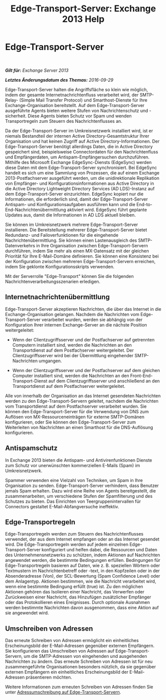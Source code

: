 ﻿---
title: 'Edge-Transport-Server: Exchange 2013 Help'
TOCTitle: Edge-Transport-Server
ms:assetid: cfff9f59-afac-447c-8297-afcebe49a52d
ms:mtpsurl: https://technet.microsoft.com/de-de/library/Bb124701(v=EXCHG.150)
ms:contentKeyID: 61180475
ms.date: 04/24/2018
mtps_version: v=EXCHG.150
ms.translationtype: HT
---

# Edge-Transport-Server

 

_**Gilt für:** Exchange Server 2013_

_**Letztes Änderungsdatum des Themas:** 2016-09-29_

Edge-Transport-Server halten die Angriffsfläche so klein wie möglich, indem der gesamte Internetnachrichtenfluss verarbeitet wird, der SMTP-Relay- (Simple Mail Transfer Protocol) und Smarthost-Dienste für Ihre Exchange-Organisation bereitstellt. Auf dem Edge-Transport-Server ausgeführte Agents bieten weitere Stufen von Nachrichtenschutz und -sicherheit. Diese Agents bieten Schutz vor Spam und wenden Transportregeln zum Steuern des Nachrichtenflusses an.

Da der Edge-Transport-Server im Umkreisnetzwerk installiert wird, ist er niemals Bestandteil der internen Active Directory-Gesamtstruktur Ihrer Organisation und hat keinen Zugriff auf Active Directory-Informationen. Der Edge-Transport-Server benötigt allerdings Daten, die in Active Directory gespeichert sind, beispielsweise Connectordaten für den Nachrichtenfluss und Empfängerdaten, um Antispam-Empfängersuchen durchzuführen. Mithilfe des Microsoft Exchange EdgeSync-Diensts (EdgeSync) werden diese Daten mit dem Edge-Transport-Server synchronisiert. Bei EdgeSync handelt es sich um eine Sammlung von Prozessen, die auf einem Exchange 2013-Postfachserver ausgeführt werden, um die unidirektionale Replikation von Empfänger- und Konfigurationsinformationen aus Active Directory in die Active Directory Lightweight Directory Services (AD LDS)-Instanz auf dem Edge-Transport-Server einzurichten. EdgeSync kopiert nur die Informationen, die erforderlich sind, damit der Edge-Transport-Server Antispam- und Konfigurationsaufgaben ausführen kann und die End-to-End-Nachrichtenübermittlung aktiviert wird. EdgeSync führt geplante Updates aus, damit die Informationen in AD LDS aktuell bleiben.

Sie können im Umkreisnetzwerk mehrere Edge-Transport-Server installieren. Die Bereitstellung mehrerer Edge-Transport-Server bietet Redundanz- und Failoverfunktionen für die eingehende Nachrichtenübermittlung. Sie können einen Lastenausgleich des SMTP-Datenverkehrs in Ihre Organisation zwischen Edge-Transport-Servern durchführen, indem Sie mehr als einen MX-Datensatz mit der gleichen Priorität für Ihre E-Mail-Domäne definieren. Sie können eine Konsistenz bei der Konfiguration zwischen mehreren Edge-Transport-Servern erreichen, indem Sie geklonte Konfigurationsskripts verwenden.

Mit der Serverrolle "Edge-Transport" können Sie die folgenden Nachrichtenverarbeitungsszenarien erledigen.

## Internetnachrichtenübermittlung

Edge-Transport-Server akzeptieren Nachrichten, die über das Internet in die Exchange-Organisation gelangen. Nachdem die Nachrichten vom Edge-Transport-Server verarbeitet wurden, werden sie abhängig von der Konfiguration Ihrer internen Exchange-Server an die nächste Position weitergeleitet:

  - Wenn der Clientzugriffsserver und der Postfachserver auf getrennten Computern installiert sind, werden die Nachrichten an den Transportdienst auf dem Postfachserver weitergeleitet. Der Clientzugriffsserver wird bei der Übermittlung eingehender SMTP-Nachrichten umgangen.

  - Wenn der Clientzugriffsserver und der Postfachserver auf dem gleichen Computer installiert sind, werden die Nachrichten an den Front-End-Transport-Dienst auf dem Clientzugriffsserver und anschließend an den Transportdienst auf dem Postfachserver weitergeleitet.

Alle von innerhalb der Organisation an das Internet gesendeten Nachrichten werden zu den Edge-Transport-Servern geleitet, nachdem die Nachrichten vom Transportdienst auf dem Postfachserver verarbeitet wurden. Sie können den Edge-Transport-Server für die Verwendung von DNS zum Auflösen von MX-Ressourceneinträgen für externe SMTP-Domänen konfigurieren, oder Sie können den Edge-Transport-Server zum Weiterleiten von Nachrichten an einen Smarthost für die DNS-Auflösung konfigurieren.

## Antispamschutz

In Exchange 2013 bieten die Antispam- und Antivirenfunktionen Dienste zum Schutz vor unerwünschten kommerziellen E-Mails (Spam) im Umkreisnetzwerk.

Spammer verwenden eine Vielzahl von Techniken, um Spam in Ihre Organisation zu senden. Edge-Transport-Server verhindern, dass Benutzer jemals Spam erhalten. Dazu wird eine Reihe von Agents bereitgestellt, die zusammenarbeiten, um verschiedene Stufen der Spamfilterung und des Schutzes zu bieten. Das Einrichten von Teergruppenintervallen für Connectors gestaltet E-Mail-Abfangversuche ineffektiv.

## Edge-Transportregeln

Edge-Transportregeln werden zum Steuern des Nachrichtenflusses verwendet, der aus dem Internet empfangen oder an das Internet gesendet wird. Die Edge-Transportregeln werden auf jedem einzelnen Edge-Transport-Server konfiguriert und helfen dabei, die Ressourcen und Daten des Unternehmensnetzwerks zu schützen, indem Aktionen auf Nachrichten angewendet werden, die bestimmte Bedingungen erfüllen. Bedingungen für Edge-Transportregeln basieren auf Daten, wie z. B. speziellen Wörtern oder Textmustern im Nachrichtenbetreff oder -text, in den Kopfzeilen oder in der Absenderadresse (Von), der SCL-Bewertung (Spam Confidence Level) oder dem Anlagentyp. Aktionen bestimmen, wie die Nachricht verarbeitet wird, wenn eine bestimmte Bedingung erfüllt (true) ist. Zu den möglichen Aktionen gehören das Isolieren einer Nachricht, das Verwerfen oder Zurückweisen einer Nachricht, das Hinzufügen zusätzlicher Empfänger oder das Protokollieren eines Ereignisses. Durch optionale Ausnahmen werden bestimmte Nachrichten davon ausgenommen, dass eine Aktion auf sie angewendet wird.

## Umschreiben von Adressen

Das erneute Schreiben von Adressen ermöglicht ein einheitliches Erscheinungsbild der E-Mail-Adressen gegenüber externen Empfängern. Sie konfigurieren das Umschreiben von Adressen auf Edge-Transport-Servern, um die SMTP-Adressen von eingehenden und ausgehenden Nachrichten zu ändern. Das erneute Schreiben von Adressen ist für neu zusammengeführte Organisationen besonders nützlich, da sie gegenüber externen Empfängern ein einheitliches Erscheinungsbild der E-Mail-Adressen präsentieren möchten.

Weitere Informationen zum erneuten Schreiben von Adressen finden Sie unter [Adressumschreibung auf Edge-Transport-Servern](address-rewriting-on-edge-transport-servers-exchange-2013-help.md).

